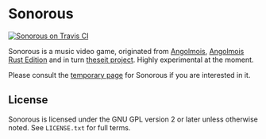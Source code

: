 # Sonorous

[![Sonorous on Travis CI][travis-image]][travis]

[travis-image]: https://travis-ci.org/snrs/sonorous.png
[travis]: https://travis-ci.org/snrs/sonorous

Sonorous is a music video game, originated from [Angolmois](http://mearie.org/projects/angolmois/), [Angolmois Rust Edition](https://github.com/lifthrasiir/angolmois-rust/) and in turn [theseit project](http://theseit.ruree.net/). Highly experimental at the moment.

Please consult the [temporary page](http://cosmic.mearie.org/f/sonorous/) for Sonorous if you are interested in it.

## License

Sonorous is licensed under the GNU GPL version 2 or later unless otherwise noted. See `LICENSE.txt` for full terms.


